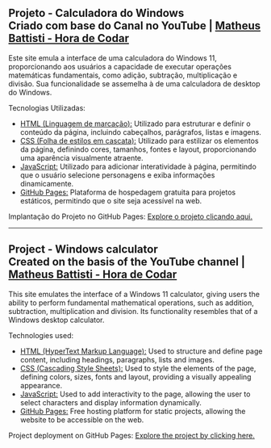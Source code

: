 ## Projeto - Calculadora do Windows <br> Criado com base do Canal no YouTube | [Matheus Battisti - Hora de Codar](https://www.youtube.com/@MatheusBattisti)

Este site emula a interface de uma calculadora do Windows 11, proporcionando aos usuários a capacidade de executar operações matemáticas fundamentais,
como adição, subtração, multiplicação e divisão.
Sua funcionalidade se assemelha à de uma calculadora de desktop do Windows.

Tecnologias Utilizadas:
* [HTML (Linguagem de marcação):](https://www.w3schools.com/html/html_intro.asp) Utilizado para estruturar e definir o conteúdo da página, incluindo cabeçalhos, parágrafos, listas e imagens.
* [CSS (Folha de estilos em cascata):](https://www.w3schools.com/css/css_intro.asp) Utilizado para estilizar os elementos da página, definindo cores, tamanhos, fontes e layout, proporcionando uma aparência visualmente atraente.
* [JavaScript:](https://developer.mozilla.org/pt-BR/docs/Web/JavaScript) Utilizado para adicionar interatividade à página, permitindo que o usuário selecione personagens e exiba informações dinamicamente.
* [GitHub Pages:](https://pages.github.com/) Plataforma de hospedagem gratuita para projetos estáticos, permitindo que o site seja acessível na web.


Implantação do Projeto no GitHub Pages: [Explore o projeto clicando aqui.](https://jcddsj01.github.io/calculadora-windows/)

---

## Project - Windows calculator <br> Created on the basis of the YouTube channel  | [Matheus Battisti - Hora de Codar](https://www.youtube.com/@MatheusBattisti)

This site emulates the interface of a Windows 11 calculator, giving users the ability to perform fundamental mathematical operations,
such as addition, subtraction, multiplication and division.
Its functionality resembles that of a Windows desktop calculator.

Technologies used:
* [HTML (HyperText Markup Language):](https://www.w3schools.com/html/html_intro.asp) Used to structure and define page content, including headings, paragraphs, lists and images.
* [CSS (Cascading Style Sheets):](https://www.w3schools.com/css/css_intro.asp) Used to style the elements of the page, defining colors, sizes, fonts and layout, providing a visually appealing appearance.
* [JavaScript:](https://developer.mozilla.org/pt-BR/docs/Web/JavaScript) Used to add interactivity to the page, allowing the user to select characters and display information dynamically.
* [GitHub Pages:](https://pages.github.com/) Free hosting platform for static projects, allowing the website to be accessible on the web.

Project deployment on GitHub Pages: [Explore the project by clicking here.](https://jcddsj01.github.io/calculadora-windows/)
